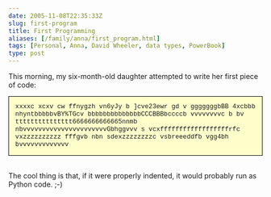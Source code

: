 ```yaml
--- 
date: 2005-11-08T22:35:33Z
slug: first-program
title: First Programming
aliases: [/family/anna/first_program.html]
tags: [Personal, Anna, David Wheeler, data types, PowerBook]
type: post
---
```


<p>This morning, my six-month-old daughter attempted to write her first piece of code:</p>

<div style="font-family: Courier, monospace; font-size: .9em; line-height: 1.2em; border: 1px solid black; padding: 1em; background: #ffffcc;">
xxxxc xcxv cw   ffnygzh    vn6yJy              b         ]cve23ewr gd v gggggggbBB 4xcbbb nhyntbbbbbvBY%TGcv bbbbbbbbbbbbbbCCCBBBbccccb vvvvvvvvc b bv                                                                                                                                                                          ttttttttttttttt6666666666665nnmb nbvvvvvvvvvvvvvvvvvvvvvvGbhggvvv s vcxffffffffffffffffffrfc vxzzzzzzzzzz fffgvb nbn sdexzzzzzzzzc vsbreeeddfb  vgg4bh bvvvvvvvvvvvvv
</div>
<br />
<p>The cool thing is that, if it were properly indented, it would probably run as Python code. ;-)</p>

